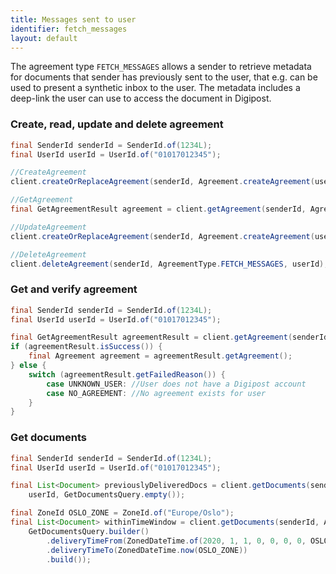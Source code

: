 ```yaml
---
title: Messages sent to user
identifier: fetch_messages
layout: default
---
```


The agreement type `FETCH_MESSAGES` allows a sender to retrieve metadata for
documents that sender has previously sent to the user, that e.g. can be used to
present a synthetic inbox to the user. The metadata includes a deep-link the
user can use to access the document in Digipost.


### Create, read, update and delete agreement

```java
final SenderId senderId = SenderId.of(1234L);
final UserId userId = UserId.of("01017012345");

//CreateAgreement
client.createOrReplaceAgreement(senderId, Agreement.createAgreement(userId, AgreementType.FETCH_MESSAGES));

//GetAgreement
final GetAgreementResult agreement = client.getAgreement(senderId, AgreementType.FETCH_MESSAGES, userId);

//UpdateAgreement
client.createOrReplaceAgreement(senderId, Agreement.createAgreement(userId, AgreementType.FETCH_MESSAGES));

//DeleteAgreement
client.deleteAgreement(senderId, AgreementType.FETCH_MESSAGES, userId);
```

### Get and verify  agreement

```java
final SenderId senderId = SenderId.of(1234L);
final UserId userId = UserId.of("01017012345");

final GetAgreementResult agreementResult = client.getAgreement(senderId, AgreementType.FETCH_MESSAGES, userId);
if (agreementResult.isSuccess()) {
	final Agreement agreement = agreementResult.getAgreement();
} else {
	switch (agreementResult.getFailedReason()) {
		case UNKNOWN_USER: //User does not have a Digipost account
		case NO_AGREEMENT: //No agreement exists for user
	}
}
```

### Get documents

```java
final SenderId senderId = SenderId.of(1234L);
final UserId userId = UserId.of("01017012345");

final List<Document> previouslyDeliveredDocs = client.getDocuments(senderId, AgreementType.FETCH_MESSAGES,
	userId, GetDocumentsQuery.empty());

final ZoneId OSLO_ZONE = ZoneId.of("Europe/Oslo");
final List<Document> withinTimeWindow = client.getDocuments(senderId, AgreementType.FETCH_MESSAGES, userId,
	GetDocumentsQuery.builder()
		.deliveryTimeFrom(ZonedDateTime.of(2020, 1, 1, 0, 0, 0, 0, OSLO_ZONE))
		.deliveryTimeTo(ZonedDateTime.now(OSLO_ZONE))
		.build());
```
